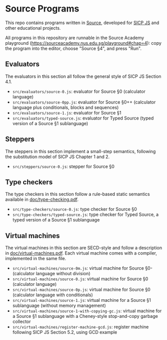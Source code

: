 # Source Programs

This repo contains programs written in [Source](https://en.wikipedia.org/wiki/Source_(programming_language)), developed for [SICP JS](https://en.wikipedia.org/wiki/Structure_and_Interpretation_of_Computer_Programs,_JavaScript_Adaptation) and other educational projects. 

All programs in this repository are runnable in the Source Academy playground (https://sourceacademy.nus.edu.sg/playground#chap=4): copy the program into the editor, choose "Source §4", and press "Run".

## Evaluators

The evaluators in this section all follow the general style of SICP JS Section 4.1.

* `src/evaluators/source-0.js`: evaluator for Source §0 (calculator language)
* `src/evaluators/source-0pp.js`: evaluator for Source §0++ (calculator language plus conditionals, blocks and sequences)
* `src/evaluators/source-1.js`: evaluator for Source §1
* `src/evaluators/typed-source.js`: evaluator for Typed Source (typed version of a Source §1 sublanguage)

## Steppers

The steppers in this section implement a small-step semantics, following the substitution model of SICP JS Chapter 1 and 2.

* `src/steppers/source-0.js`: stepper for Source §0

## Type checkers

The type checkers in this section follow a rule-based static semantics available in [doc/type-checking.pdf](https://github.com/source-academy/source-programs/blob/master/doc/type-checking.pdf).

* `src/type-checkers/source-0.js`: type checker for Source §0
* `src/type-checkers/typed-source.js`: type checker for Typed Source, a typed version of a Source §1 sublanguage

## Virtual machines

The virtual machines in this section are SECD-style and follow a description in [doc/virtual-machines.pdf](https://github.com/source-academy/source-programs/blob/master/doc/virtual-machines.pdf). Each virtual machine comes with a compiler, implemented in the same file.

* `src/virtual-machines/source-0m.js`: virtual machine for Source §0- (calculator language without division)
* `src/virtual-machines/source-0.js`: virtual machine for Source §0 (calculator language)
* `src/virtual-machines/source-0p.js`: virtual machine for Source §0 (calculator language with conditionals)
* `src/virtual-machines/source-1.js`: virtual machine for a Source §1 sublanguage (without memory management)
* `src/virtual-machines/source-1-with-copying-gc.js`: virtual machine for a Source §1 sublanguage with a Cheney-style stop-and-copy garbage collector
* `src/virtual-machines/register-machine-gcd.js`: register machine following SICP JS Section 5.2, using GCD example
